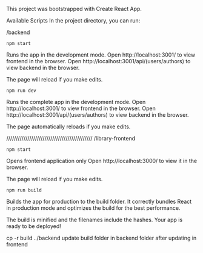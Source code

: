 This project was bootstrapped with Create React App.

Available Scripts
In the project directory, you can run:

/backend

```
npm start
```
Runs the app in the development mode.
Open http://localhost:3001/ to view frontend in the browser.
Open http://localhost:3001/api/(users/authors) to view backend in the browser.

The page will reload if you make edits.

```
npm run dev
```
Runs the complete app in the development mode.
Open http://localhost:3001/ to view frontend in the browser.
Open http://localhost:3001/api/(users/authors) to view backend in the browser.

The page automatically reloads if you make edits.

/////////////////////////////////////////////
/library-frontend

```
npm start
```
Opens frontend application only
Open http://localhost:3000/ to view it in the browser.

The page will reload if you make edits.

```
npm run build
```
Builds the app for production to the build folder.
It correctly bundles React in production mode and optimizes the build for the best performance.

The build is minified and the filenames include the hashes.
Your app is ready to be deployed!

cp -r build ../backend
update build folder in backend folder after updating in frontend
